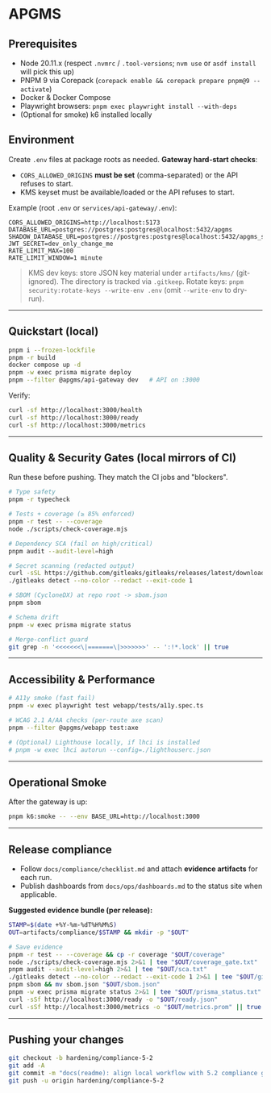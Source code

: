 # APGMS

## Prerequisites

* Node 20.11.x (respect `.nvmrc` / `.tool-versions`; `nvm use` or `asdf install` will pick this up)
* PNPM 9 via Corepack (`corepack enable && corepack prepare pnpm@9 --activate`)
* Docker & Docker Compose
* Playwright browsers: `pnpm exec playwright install --with-deps`
* (Optional for smoke) k6 installed locally

## Environment

Create `.env` files at package roots as needed. **Gateway hard-start checks**:

* `CORS_ALLOWED_ORIGINS` **must be set** (comma-separated) or the API refuses to start.
* KMS keyset must be available/loaded or the API refuses to start.

Example (root `.env` or `services/api-gateway/.env`):

```
CORS_ALLOWED_ORIGINS=http://localhost:5173
DATABASE_URL=postgres://postgres:postgres@localhost:5432/apgms
SHADOW_DATABASE_URL=postgres://postgres:postgres@localhost:5432/apgms_shadow
JWT_SECRET=dev_only_change_me
RATE_LIMIT_MAX=100
RATE_LIMIT_WINDOW=1 minute
```

> KMS dev keys: store JSON key material under `artifacts/kms/` (git-ignored). The directory is tracked via `.gitkeep`.
> Rotate keys: `pnpm security:rotate-keys --write-env .env` (omit `--write-env` to dry-run).

---

## Quickstart (local)

```bash
pnpm i --frozen-lockfile
pnpm -r build
docker compose up -d
pnpm -w exec prisma migrate deploy
pnpm --filter @apgms/api-gateway dev   # API on :3000
```

Verify:

```bash
curl -sf http://localhost:3000/health
curl -sf http://localhost:3000/ready
curl -sf http://localhost:3000/metrics
```

---

## Quality & Security Gates (local mirrors of CI)

Run these before pushing. They match the CI jobs and "blockers".

```bash
# Type safety
pnpm -r typecheck

# Tests + coverage (≥ 85% enforced)
pnpm -r test -- --coverage
node ./scripts/check-coverage.mjs

# Dependency SCA (fail on high/critical)
pnpm audit --audit-level=high

# Secret scanning (redacted output)
curl -sSL https://github.com/gitleaks/gitleaks/releases/latest/download/gitleaks-linux-amd64 -o gitleaks && chmod +x gitleaks
./gitleaks detect --no-color --redact --exit-code 1

# SBOM (CycloneDX) at repo root -> sbom.json
pnpm sbom

# Schema drift
pnpm -w exec prisma migrate status

# Merge-conflict guard
git grep -n '<<<<<<<\|=======\|>>>>>>>' -- ':!*.lock' || true
```

---

## Accessibility & Performance

```bash
# A11y smoke (fast fail)
pnpm -w exec playwright test webapp/tests/a11y.spec.ts

# WCAG 2.1 A/AA checks (per-route axe scan)
pnpm --filter @apgms/webapp test:axe

# (Optional) Lighthouse locally, if lhci is installed
# pnpm -w exec lhci autorun --config=./lighthouserc.json
```

---

## Operational Smoke

After the gateway is up:

```bash
pnpm k6:smoke -- --env BASE_URL=http://localhost:3000
```

---

## Release compliance

* Follow `docs/compliance/checklist.md` and attach **evidence artifacts** for each run.
* Publish dashboards from `docs/ops/dashboards.md` to the status site when applicable.

**Suggested evidence bundle (per release):**

```bash
STAMP=$(date +%Y-%m-%dT%H%M%S)
OUT=artifacts/compliance/$STAMP && mkdir -p "$OUT"

# Save evidence
pnpm -r test -- --coverage && cp -r coverage "$OUT/coverage"
node ./scripts/check-coverage.mjs 2>&1 | tee "$OUT/coverage_gate.txt"
pnpm audit --audit-level=high 2>&1 | tee "$OUT/sca.txt"
./gitleaks detect --no-color --redact --exit-code 1 2>&1 | tee "$OUT/gitleaks.txt" || true
pnpm sbom && mv sbom.json "$OUT/sbom.json"
pnpm -w exec prisma migrate status 2>&1 | tee "$OUT/prisma_status.txt"
curl -sSf http://localhost:3000/ready -o "$OUT/ready.json"
curl -sSf http://localhost:3000/metrics -o "$OUT/metrics.prom" || true
```

---

## Pushing your changes

```bash
git checkout -b hardening/compliance-5-2
git add -A
git commit -m "docs(readme): align local workflow with 5.2 compliance gates"
git push -u origin hardening/compliance-5-2
```
